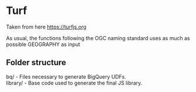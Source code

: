 # Turf

Taken from here https://turfjs.org

As usual, the functions following the OGC naming standard uses as much as possible GEOGRAPHY as input

## Folder structure

bq/      - Files necessary to generate BigQuery UDFs.  
library/ - Base code used to generate the final JS library.
